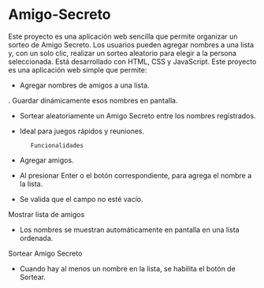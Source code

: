 # Amigo-Secreto
Este proyecto es una aplicación web sencilla que permite organizar un sorteo de Amigo Secreto. Los usuarios pueden agregar nombres a una lista y, con un solo clic, realizar un sorteo aleatorio para elegir a la persona seleccionada. Está desarrollado con HTML, CSS y JavaScript.
Este proyecto es una aplicación web simple que permite:

- Agregar nombres de amigos a una lista.

. Guardar dinámicamente esos nombres en pantalla.

- Sortear aleatoriamente un Amigo Secreto entre los nombres registrados.

- Ideal para juegos rápidos y reuniones.

         Funcionalidades

- Agregar amigos.
  
- Al presionar Enter o el botón correspondiente, para agrega el nombre a la lista.

- Se valida que el campo no esté vacío.

Mostrar lista de amigos

- Los nombres se muestran automáticamente en pantalla en una lista ordenada.

Sortear Amigo Secreto

- Cuando hay al menos un nombre en la lista, se habilita el botón de Sortear.

